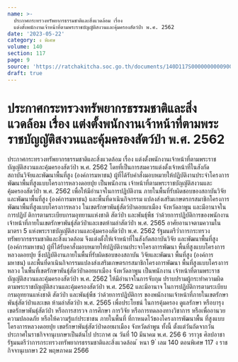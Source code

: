 ```yaml
---
name: >-
  ประกาศกระทรวงทรัพยากรธรรมชาติและสิ่งแวดล้อม เรื่อง
  แต่งตั้งพนักงานเจ้าหน้าที่ตามพระราชบัญญัติสงวนและคุ้มครองสัตว์ป่า พ.ศ. 2562
date: '2023-05-22'
category: ง พิเศษ
volume: 140
section: 117
page: 9
source: 'https://ratchakitcha.soc.go.th/documents/140D117S0000000000900.pdf'
draft: true
---
```


# ประกาศกระทรวงทรัพยากรธรรมชาติและสิ่งแวดล้อม เรื่อง แต่งตั้งพนักงานเจ้าหน้าที่ตามพระราชบัญญัติสงวนและคุ้มครองสัตว์ป่า พ.ศ. 2562

ประกาศกระทรวงทรัพยากรธรรมชาติและสิ่งแวดล้อม เรื่อง แต่งตั้งพนักงานเจ้าหน้าที่ตามพระราชบัญญัติสงวนและคุ้มครองสัตว์ป่า พ.ศ. 2562 โดยที่เป็นการสมควรแต่งตั้งเจ้าหน้าที่ในสังกัดสถาบันวิจัยและพัฒนาพื้นที่สูง (องค์การมหาชน) ผู้ที่ได้รับคำสั่งมอบหมายให้ปฏิบัติงานประจำโครงการพัฒนาพื้นที่สูงแบบโครงการหลวงดอยปุย เป็นพนักงาน เจ้าหน้าที่ตามพระราชบัญญัติสงวนและคุ้มครองสัตว์ป่า พ.ศ. 2562 เพื่อให้มีอำนาจในการปฏิบัติงาน ภายในพื้นที่รับผิดชอบของสถาบันวิจัยและพัฒนาพื้นที่สูง (องค์การมหาชน) และพื้นที่ดาเนินกิจกรรม แปลงส่งเสริมเกษตรกรสมาชิกโครงการพัฒนาพื้นที่สูงแบบโครงการหลวง ในเขตรักษาพันธุ์สัตว์ป่าดอยผาเมือง จังหวัดลาพูน และมีอานาจในการปฏิบั ติการตามระเบียบกรมอุทยานแห่งชาติ สัตว์ป่า และพันธุ์พืช ว่าด้วยการปฏิบัติการของพนักงานเจ้าหน้าที่ภายในเขตรักษาพันธุ์สัตว์ป่าและเขตห้ามล่าสัตว์ป่า พ.ศ. 2565 อาศัยอานาจตามความในมาตรา 5 แห่งพระราชบัญญัติสงวนและคุ้มครองสัตว์ป่า พ.ศ. 2562 รัฐมนตรีว่ำการกระทรวงทรัพยากรธรรมชาติและสิ่งแวดล้อม จึงแต่งตั้งให้เจ้าหน้าที่ในสังกัดสถาบันวิจัย และพัฒนาพื้นที่สูง (องค์การมหาชน) ผู้ที่ได้รับคาสั่งมอบหมายให้ปฏิบัติงานประจาโครงการพัฒนา พื้นที่สูงแบบโครงการหลวงดอยปุย ซึ่งปฏิบัติงานภายในพื้นที่รับผิดชอบของสถาบัน วิจัยและพัฒนา พื้นที่สูง (องค์การมหาชน) และพื้นที่ดาเนินกิจกรรมแปลงส่งเสริมเกษตรกรสมาชิกโครงการพัฒนา พื้นที่สูงแบบโครงการหลวง ในพื้นที่เขตรักษาพันธุ์สัตว์ป่าดอยผาเมือง จังหวัดลาพูน เป็นพนักงาน เจ้าหน้าที่ตามพระราชบัญญัติสงวนและคุ้มครองสัตว์ป่า พ.ศ. 2562 ให้มีอำนาจในการจับกุม ปราบปรามผู้กระทำความผิดตามพระราชบัญญัติสงวนและคุ้มครองสัตว์ป่า พ.ศ. 2562 และมีอานาจ ในการปฏิบัติการตามระเบียบกรมอุทยานแห่งชาติ สัตว์ป่า และพันธุ์พืช ว่าด้วยการปฏิบัติการ ของพนักงานเจ้าหน้าที่ภายในเขตรักษาพันธุ์สัตว์ป่าและเขต ห้ามล่าสัตว์ป่า พ.ศ. 2565 เพื่อประโยชน์ ในการคุ้มครอง ดูแลรักษา หรือบารุงเขตรักษาพันธุ์สัตว์ป่า หรือการสารวจ การศึกษา การวิจัย หรือการทดลองทางวิชาการ หรือเพื่ออานวยความปลอดภัย หรือให้ความรู้แก่ประชาชน ภายในพื้นที่ ที่กาหนดไว้ของโครงการพัฒนาพื้น ที่สูงแบบโครงการหลวงดอยปุย เขตรักษาพันธุ์สัตว์ป่าดอยผาเมือง จังหวัดลำพูน ทั้งนี้ ตั้งแต่วันถัดจากวันประกาศในราชกิจจานุเบกษาเป็นต้นไป ประกาศ ณ วันที่ 10 มีนาคม พ.ศ. 256 6 วราวุธ ศิลปอาชา รัฐมนตรีว่าการกระทรวงทรัพยากรธรรมชาติและสิ่งแวดล้อม ้ หนา 9 ่ เลม 140 ตอนพิเศษ 117 ง ราชกิจจานุเบกษา 22 พฤษภาคม 2566
